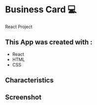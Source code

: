 # Business Card :computer:

React Project

## This App was created with :

* React
* HTML
* CSS

## Characteristics

## Screenshot
